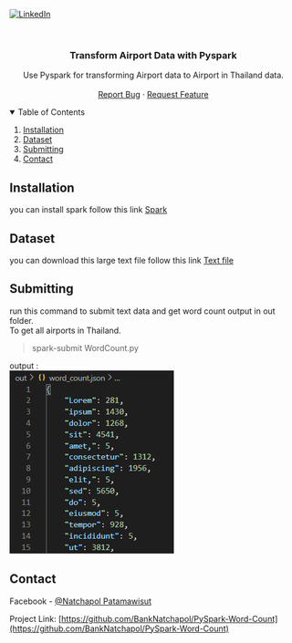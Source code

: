 [![LinkedIn][linkedin-shield]][linkedin-url]



<!-- PROJECT LOGO -->
<br />
<p align="center">

  <h3 align="center">Transform Airport Data with Pyspark</h3>

  <p align="center">
    Use Pyspark for transforming Airport data to Airport in Thailand data.
    <br />
    <br />
    <a href="https://github.com/BankNatchapol/PySpark-Word-Count/issues">Report Bug</a>
    ·
    <a href="https://github.com/BankNatchapol/PySpark-Word-Count/issues">Request Feature</a>
  </p>
</p>



<!-- TABLE OF CONTENTS -->
<details open="open">
  <summary>Table of Contents</summary>
  <ol>
    <li>
      <a href="#installation">Installation</a>
    </li>
    <li>
        <a href="#dataset">Dataset</a>
    </li>

<li>
      <a href="#submitting">Submitting</a>
    <li><a href="#contact">Contact</a></li>
  </ol>
</details>



<!-- INSTALLATION -->
## Installation
you can install spark follow this link [Spark](https://spark.apache.org/downloads.html)

<!-- DATASET -->
## Dataset
you can download this large text file follow this link [Text file](https://www.learningcontainer.com/sample-text-file/)

<!-- SUBMITTING -->
## Submitting 
 run this command to submit text data and get word count output in out folder.<br>
To get all airports in Thailand.
> spark-submit WordCount.py

output : <br>
<img src="./images/wordCountJson.png">


<!-- CONTACT -->
## Contact

Facebook - [@Natchapol Patamawisut](https://www.facebook.com/natchapol.patamawisut/)

Project Link: [https://github.com/BankNatchapol/PySpark-Word-Count](https://github.com/BankNatchapol/PySpark-Word-Count)

<!-- MARKDOWN LINKS & IMAGES -->
<!-- https://www.markdownguide.org/basic-syntax/#reference-style-links -->
[linkedin-shield]: https://img.shields.io/badge/-LinkedIn-black.svg?style=for-the-badge&logo=linkedin&colorB=555
[linkedin-url]: https://www.linkedin.com/in/natchapol-patamawisut
